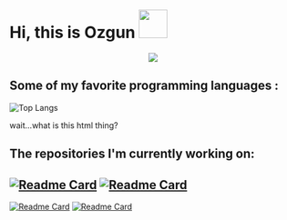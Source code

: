 # Hi, this is Ozgun <img src="https://camo.githubusercontent.com/e8e7b06ecf583bc040eb60e44eb5b8e0ecc5421320a92929ce21522dbc34c891/68747470733a2f2f6d656469612e67697068792e636f6d2f6d656469612f6876524a434c467a6361737252346961377a2f67697068792e676966" width="50"/>
<p align="center">
  <img src="https://camo.githubusercontent.com/64bc27cd478303fd9918b892857b6d61a6f373b04aab93163fcb6b868f88a855/68747470733a2f2f6d656469612e74656e6f722e636f6d2f696d616765732f66393561313438343562386362366564313337633937626439323466313230392f74656e6f722e676966" />
</p>



Some of my favorite programming languages :
- 
![Top Langs](https://github-readme-stats.vercel.app/api/top-langs/?username=oz9un&theme=dracula&border_radius=50&border_color=ec688d)

wait...what is this html thing?



The repositories I'm currently working on:
- 
[![Readme Card](https://github-readme-stats.vercel.app/api/pin/?username=oz9un&repo=snakey&theme=tokyonight&border_radius=20)](https://github.com/oz9un/snakey)  [![Readme Card](https://github-readme-stats.vercel.app/api/pin/?username=oz9un&repo=crypto_basics&theme=tokyonight&border_radius=20)](https://github.com/oz9un/crypto_basics)
-
[![Readme Card](https://github-readme-stats.vercel.app/api/pin/?username=oz9un&repo=dos-tester-802.11&theme=tokyonight&border_radius=20)](https://github.com/oz9un/dos-tester-802.11)       [![Readme Card](https://github-readme-stats.vercel.app/api/pin/?username=oz9un&repo=network-gonitor&theme=tokyonight&border_radius=20)](https://github.com/oz9un/network-gonitor)


